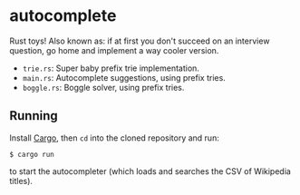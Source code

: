 # autocomplete

Rust toys! Also known as: if at first you don't succeed on an interview question, go home and implement a way cooler version.

- `trie.rs`: Super baby prefix trie implementation.
- `main.rs`: Autocomplete suggestions, using prefix tries. 
- `boggle.rs`: Boggle solver, using prefix tries.

## Running

Install [Cargo](http://doc.crates.io/), then `cd` into the cloned repository and run:

```
$ cargo run
```

to start the autocompleter (which loads and searches the CSV of Wikipedia titles).
